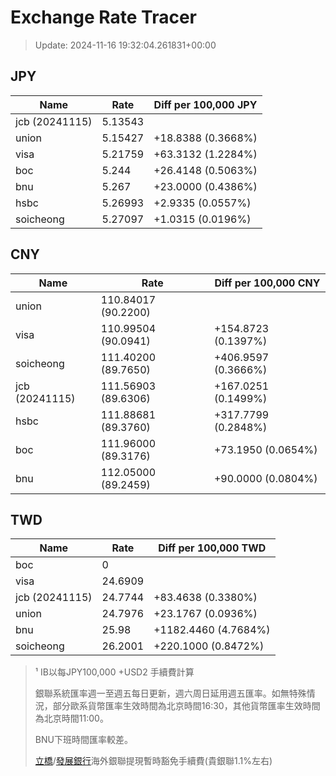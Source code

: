 # Exchange Rate Tracer

> Update: 2024-11-16 19:32:04.261831+00:00

## JPY

| Name           |    Rate | Diff per 100,000 JPY   |
|----------------|---------|------------------------|
| jcb (20241115) | 5.13543 |                        |
| union          | 5.15427 | +18.8388 (0.3668%)     |
| visa           | 5.21759 | +63.3132 (1.2284%)     |
| boc            | 5.244   | +26.4148 (0.5063%)     |
| bnu            | 5.267   | +23.0000 (0.4386%)     |
| hsbc           | 5.26993 | +2.9335 (0.0557%)      |
| soicheong      | 5.27097 | +1.0315 (0.0196%)      |

## CNY

| Name           | Rate                | Diff per 100,000 CNY   |
|----------------|---------------------|------------------------|
| union          | 110.84017	(90.2200) |                        |
| visa           | 110.99504	(90.0941) | +154.8723 (0.1397%)    |
| soicheong      | 111.40200	(89.7650) | +406.9597 (0.3666%)    |
| jcb (20241115) | 111.56903	(89.6306) | +167.0251 (0.1499%)    |
| hsbc           | 111.88681	(89.3760) | +317.7799 (0.2848%)    |
| boc            | 111.96000	(89.3176) | +73.1950 (0.0654%)     |
| bnu            | 112.05000	(89.2459) | +90.0000 (0.0804%)     |

## TWD

| Name           |    Rate | Diff per 100,000 TWD   |
|----------------|---------|------------------------|
| boc            |  0      |                        |
| visa           | 24.6909 |                        |
| jcb (20241115) | 24.7744 | +83.4638 (0.3380%)     |
| union          | 24.7976 | +23.1767 (0.0936%)     |
| bnu            | 25.98   | +1182.4460 (4.7684%)   |
| soicheong      | 26.2001 | +220.1000 (0.8472%)    |


> ¹ IB以每JPY100,000 +USD2 手續費計算
>
> 銀聯系統匯率週一至週五每日更新，週六周日延用週五匯率。如無特殊情況，部分歐系貨幣匯率生效時間為北京時間16:30，其他貨幣匯率生效時間為北京時間11:00。
>
> BNU下班時間匯率較差。
>
> [立橋](https://www.wlbank.com.mo/uploads/ueditor/file/20181211/1544536513900230.pdf)/[發展銀行](https://www.mdb.com.mo/Service_Charges_20230728.pdf)海外銀聯提現暫時豁免手續費(貴銀聯1.1%左右)

